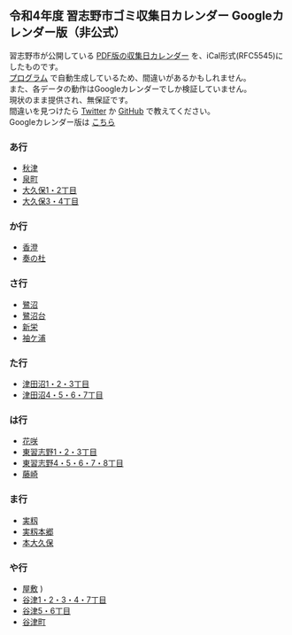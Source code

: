 ## 令和4年度 習志野市ゴミ収集日カレンダー Googleカレンダー版（非公式）
習志野市が公開している [PDF版の収集日カレンダー](https://www.city.narashino.lg.jp/smph/kurashi/gomi/gomi/r4calendar.html) を、iCal形式(RFC5545)にしたものです。  
[プログラム](https://github.com/pakutoma/narashino-gomi-calendar) で自動生成しているため、間違いがあるかもしれません。  
また、各データの動作はGoogleカレンダーでしか検証していません。  
現状のまま提供され、無保証です。  
間違いを見つけたら [Twitter](https://twitter.com/pakutoma) か [GitHub](https://github.com/pakutoma/narashino-gomi-calendar/issues) で教えてください。  
Googleカレンダー版は [こちら](../)

### あ行
- [秋津](./R4akitu.ics)
- [泉町](./R4izumichou.ics)
- [大久保1・2丁目](./R4ookubo12.ics)
- [大久保3・4丁目](./R4ookubo34.ics)

### か行
- [香澄](./R4kasumi.ics)
- [奏の杜](./R4kanadenomori.ics)

### さ行
- [鷺沼](./R4saginuma.ics)
- [鷺沼台](./R4saginumadai.ics)
- [新栄](./R4shinei.ics)
- [袖ケ浦](./R4sodegaura.ics)

### た行
- [津田沼1・2・3丁目](./R4tudanuma123.ics)
- [津田沼4・5・6・7丁目](./R4tudanuma4567.ics)

### は行
- [花咲](./R4hanasaki.ics)
- [東習志野1・2・3丁目](./R4higashinarashino123.ics)
- [東習志野4・5・6・7・8丁目](./R4higasinarasino45678.ics)
- [藤崎](./R4fujisaki.ics)

### ま行
- [実籾](./R4mimomi.ics)
- [実籾本郷](./R4mimomihongo.ics)
- [本大久保](./R4motoookubo.ics)

### や行
- [屋敷](./R4yashiki.ics)
)
- [谷津1・2・3・4・7丁目](./R4yatsu12347.ics)
- [谷津5・6丁目](./R4yatu56.ics)
- [谷津町](./R4yatumachi.ics)